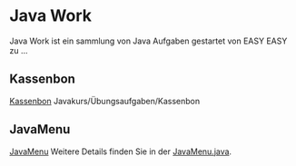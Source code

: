 # Java Work

Java Work ist ein sammlung von Java Aufgaben gestartet von EASY EASY zu ...

## Kassenbon

[Kassenbon](https://wiki.freitagsrunde.org/Javakurs/%C3%9Cbungsaufgaben/Kassenbon) Javakurs/Übungsaufgaben/Kassenbon

## JavaMenu

[JavaMenu](https://wiki.freitagsrunde.org/Javakurs/%C3%9Cbungsaufgaben/Javamenue)
Weitere Details finden Sie in der [JavaMenu.java](src/ch/example/MeineKlasse.java).

